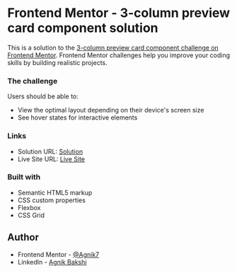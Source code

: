 # Frontend Mentor - 3-column preview card component solution

This is a solution to the [3-column preview card component challenge on Frontend Mentor](https://www.frontendmentor.io/challenges/3column-preview-card-component-pH92eAR2-). Frontend Mentor challenges help you improve your coding skills by building realistic projects. 


### The challenge

Users should be able to:

- View the optimal layout depending on their device's screen size
- See hover states for interactive elements


### Links

- Solution URL: [Solution](https://www.frontendmentor.io/solutions/column-preview-card-component-qqY7MTwXec)
- Live Site URL: [Live Site](https://agnik7.github.io/column-preview-card-component-frontendmentor/)

### Built with

- Semantic HTML5 markup
- CSS custom properties
- Flexbox
- CSS Grid

## Author
- Frontend Mentor - [@Agnik7](https://www.frontendmentor.io/profile/Agnik7)
- LinkedIn - [Agnik Bakshi](https://www.linkedin.com/in/agnik-bakshi-657220253/)
